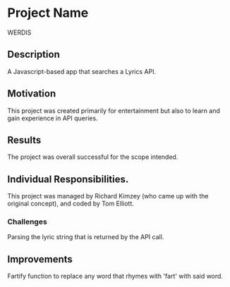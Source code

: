 # Project Name
WERDIS

## Description
A Javascript-based app that searches a Lyrics API.

## Motivation
This project was created primarily for entertainment but also to learn and gain experience in API queries.

## Results
The project was overall successful for the scope intended.

## Individual Responsibilities.
This project was managed by Richard Kimzey (who came up with the original concept), and coded by Tom Elliott.

### Challenges
Parsing the lyric string that is returned by the API call.

## Improvements
Fartify function to replace any word that rhymes with 'fart' with said word.
